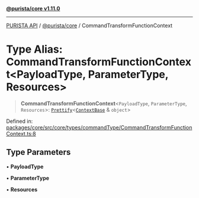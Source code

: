 [**@purista/core v1.11.0**](../README.md)

***

[PURISTA API](../../../packages.md) / [@purista/core](../README.md) / CommandTransformFunctionContext

# Type Alias: CommandTransformFunctionContext\<PayloadType, ParameterType, Resources\>

> **CommandTransformFunctionContext**\<`PayloadType`, `ParameterType`, `Resources`\>: [`Prettify`](Prettify.md)\<[`ContextBase`](ContextBase.md) & `object`\>

Defined in: [packages/core/src/core/types/commandType/CommandTransformFunctionContext.ts:8](https://github.com/puristajs/purista/blob/master/packages/core/src/core/types/commandType/CommandTransformFunctionContext.ts#L8)

## Type Parameters

• **PayloadType**

• **ParameterType**

• **Resources**
